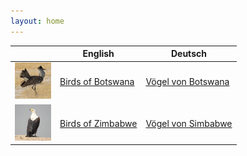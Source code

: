 ```yaml
---
layout: home
---
```


|         | English  | Deutsch    |
| ------- | -------- | --------- |
| ![birds.botswana](apps/birds-botswana/icon.png) | [Birds of Botswana](apps/birds-botswana/en) | [Vögel von Botswana](apps/birds-botswana/de) |
| ![birds.botswana](apps/birds-zimbabwe/icon.png) | [Birds of Zimbabwe](apps/birds-zimbabwe/en) | [Vögel von Simbabwe](apps/birds-zimbabwe/de) |
